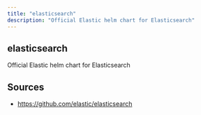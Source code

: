 ```yaml
---
title: "elasticsearch"
description: "Official Elastic helm chart for Elasticsearch"
---
```


## elasticsearch

Official Elastic helm chart for Elasticsearch

## Sources

- https://github.com/elastic/elasticsearch
